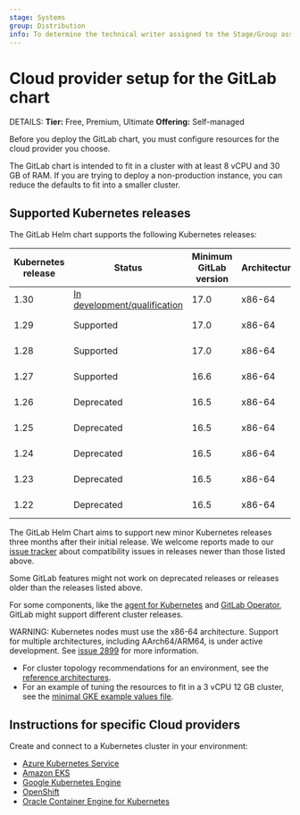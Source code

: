 ```yaml
---
stage: Systems
group: Distribution
info: To determine the technical writer assigned to the Stage/Group associated with this page, see https://handbook.gitlab.com/handbook/product/ux/technical-writing/#assignments
---
```


# Cloud provider setup for the GitLab chart

DETAILS:
**Tier:** Free, Premium, Ultimate
**Offering:** Self-managed

Before you deploy the GitLab chart, you must configure resources for
the cloud provider you choose.

The GitLab chart is intended to fit in a cluster with at least 8 vCPU
and 30 GB of RAM. If you are trying to deploy a non-production instance,
you can reduce the defaults to fit into a smaller cluster.

## Supported Kubernetes releases

The GitLab Helm chart supports the following Kubernetes releases:

| Kubernetes release | Status     | Minimum GitLab version | Architectures | End of life |
|--------------------|------------|------------------------|---------------|-------------|
| 1.30               | [In development/qualification](https://gitlab.com/gitlab-org/distribution/team-tasks/-/issues/1498)  | 17.0 | x86-64 | 2025-06-28 |
| 1.29               | Supported  | 17.0                   | x86-64        | 2025-02-28  |
| 1.28               | Supported  | 17.0                   | x86-64        | 2024-10-28  |
| 1.27               | Supported  | 16.6                   | x86-64        | 2024-06-28  |
| 1.26               | Deprecated | 16.5                   | x86-64        | 2024-02-28  |
| 1.25               | Deprecated | 16.5                   | x86-64        | 2023-10-28  |
| 1.24               | Deprecated | 16.5                   | x86-64        | 2023-07-28  |
| 1.23               | Deprecated | 16.5                   | x86-64        | 2023-02-28  |
| 1.22               | Deprecated | 16.5                   | x86-64        | 2022-10-28  |

The GitLab Helm Chart aims to support new minor Kubernetes releases three months after their initial release.
We welcome reports made to our [issue tracker](https://gitlab.com/gitlab-org/charts/gitlab/-/issues) about compatibility issues in releases newer than those listed above.

Some GitLab features might not work on deprecated releases or releases older than the releases listed above.

For some components, like the [agent for Kubernetes](https://docs.gitlab.com/ee/user/clusters/agent/#gitlab-agent-for-kubernetes-supported-cluster-versions) and [GitLab Operator](https://docs.gitlab.com/operator/installation.html#kubernetes), GitLab might support different cluster releases.

WARNING:
Kubernetes nodes must use the x86-64 architecture.
Support for multiple architectures, including AArch64/ARM64, is under active development.
See [issue 2899](https://gitlab.com/gitlab-org/charts/gitlab/-/issues/2899) for more information.

- For cluster topology recommendations for an environment, see the
  [reference architectures](https://docs.gitlab.com/ee/administration/reference_architectures/#available-reference-architectures).
- For an example of tuning the resources to fit in a 3 vCPU 12 GB cluster, see the
  [minimal GKE example values file](https://gitlab.com/gitlab-org/charts/gitlab/tree/master/examples/values-gke-minimum.yaml).

## Instructions for specific Cloud providers

Create and connect to a Kubernetes cluster in your environment:

- [Azure Kubernetes Service](aks.md)
- [Amazon EKS](eks.md)
- [Google Kubernetes Engine](gke.md)
- [OpenShift](openshift.md)
- [Oracle Container Engine for Kubernetes](oke.md)

